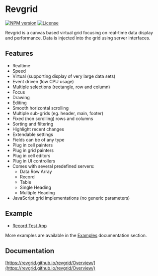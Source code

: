 # Revgrid

[![NPM version](https://img.shields.io/npm/v/revgrid)](https://www.npmjs.com/package/revgrid) [![License](https://img.shields.io/github/license/revgrid/revgrid)](https://github.com/revgrid/revgrid/blob/main/LICENSE)

Revgrid is a canvas based virtual grid focusing on real-time data display and performance. Data is injected into the grid using server interfaces.

## Features

* Realtime
* Speed
* Virtual (supporting display of very large data sets)
* Event driven (low CPU usage)
* Multiple selections (rectangle, row and column)
* Focus
* Drawing
* Editing
* Smooth horizontal scrolling
* Multiple sub-grids (eg. header, main, footer)
* Fixed (non scrolling) rows and columns
* Sorting and filtering
* Highlight recent changes
* Extendable settings
* Fields can be of any type
* Plug in cell painters
* Plug in grid painters
* Plug in cell editors
* Plug in UI controllers
* Comes with several predefined servers:
    * Data Row Array
    * Record
    * Table
    * Single Heading
    * Multiple Heading
* JavaScript grid implementations (no generic parameters)

## Example

* [Record Test App](https://revgrid.github.io/revgrid/Examples/Record_Test/)

More examples are available in the [Examples](https://revgrid.github.io/revgrid/Examples/) documentation section.

## Documentation

[https://revgrid.github.io/revgrid/Overview/](https://revgrid.github.io/revgrid/Overview/)
